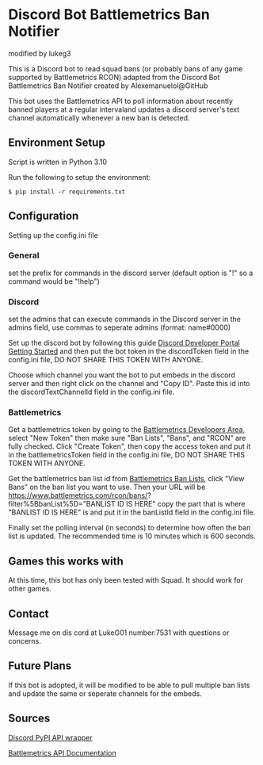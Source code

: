 # Discord Bot Battlemetrics Ban Notifier

modified by lukeg3

This is a Discord bot to read squad bans (or probably 
bans of any game supported by Battlemetrics RCON)
adapted from the Discord Bot Battlemetrics Ban Notifier created by Alexemanuelol@GitHub

This bot uses the Battlemetrics API to poll information about recently banned players at a regular intervaland updates
a discord server's text channel automatically whenever a new ban is detected.

## Environment Setup

Script is written in Python 3.10

Run the following to setup the environment:

    $ pip install -r requirements.txt

## Configuration

Setting up the config.ini file
### General
set the prefix for commands in the discord server (default option is "!" so a command would be "!help")

### Discord
set the admins that can execute commands in the Discord server in the admins field, use commas to seperate admins (format: name#0000)

Set up the discord bot by following this guide [Discord Developer Portal Getting Started](https://discord.com/developers/docs/getting-started#overview) and then put the bot token in the discordToken field in the config.ini file, DO NOT SHARE THIS TOKEN WITH
ANYONE.

Choose which channel you want the bot to put embeds in the discord server and then right click on the channel and "Copy ID". Paste this id into the discordTextChannelId field in the config.ini file.

### Battlemetrics
Get a battlemetrics token by going to the [Battlemetrics Developers Area](https://www.battlemetrics.com/developers), select 
"New Token" then make sure "Ban Lists", "Bans", and "RCON" are fully checked. Click "Create Token", then copy the access token
and put it in the battlemetricsToken field in the config.ini file, DO NOT SHARE THIS TOKEN WITH ANYONE.

Get the battlemetrics ban list id from [Battlemetrics Ban Lists](https://www.battlemetrics.com/rcon/ban-lists), click "View 
Bans" on the ban list you want to use. Then your URL will be https://www.battlemetrics.com/rcon/bans/?
filter%5BbanList%5D="BANLIST ID IS HERE" copy the part that is where "BANLIST ID IS HERE" is and put it in the banListId field 
in the config.ini file.

Finally set the polling interval (in seconds) to determine how often the ban list is updated. The recommended time is 10 minutes 
which is 600 seconds.

## Games this works with

At this time, this bot has only been tested with Squad. It should work for other games. 

## Contact

Message me on dis cord at LukeG01 number:7531 with questions or concerns.

## Future Plans

If this bot is adopted, it will be modified to be able to pull multiple ban lists and update the same or seperate channels for the embeds.

## Sources

[Discord PyPI API wrapper](https://pypi.org/project/discord.py/)

[Battlemetrics API Documentation](https://www.battlemetrics.com/developers/documentation)
